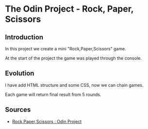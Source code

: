 # The Odin Project - Rock, Paper, Scissors

## Introduction

In this project we create a mini "Rock,Paper,Scissors" game.

At the start of the project the game was played through the console.

## Evolution

I have add HTML structure and some CSS, now we can chain games.

Each game will return final result from 5 rounds.

## Sources

- [Rock,Paper,Scissors : Odin Project](https://www.theodinproject.com/courses/web-development-101/lessons/rock-paper-scissors)
